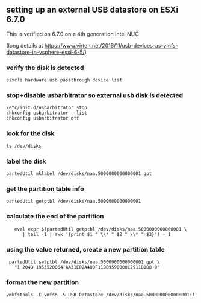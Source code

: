 
## setting up an external USB datastore on ESXi 6.7.0

This is verified on 6.7.0 on a 4th generation Intel NUC

(long details at https://www.virten.net/2016/11/usb-devices-as-vmfs-datastore-in-vsphere-esxi-6-5/)

### verify the disk is detected
  `esxcli hardware usb passthrough device list`

### stop+disable usbarbitrator so external usb disk is detected
   ```
   /etc/init.d/usbarbitrator stop
   chkconfig usbarbitrator --list
   chkconfig usbarbitrator off
   ```
### look for the disk
   `ls /dev/disks`
  
### label the disk
  `partedUtil mklabel /dev/disks/naa.5000000000000001 gpt`

### get the partition table info
  `partedUtil getptbl /dev/disks/naa.5000000000000001`

### calculate the end of the partition
  ```
     eval expr $(partedUtil getptbl /dev/disks/naa.5000000000000001 \
        | tail -1 | awk '{print $1 " \\* " $2 " \\* " $3}') - 1
  ```

### using the value returned, create a new partition table
  ```
   partedUtil setptbl /dev/disks/naa.5000000000000001 gpt \
     "1 2048 1953520064 AA31E02A400F11DB9590000C2911D1B8 0"
  ```

### format the new partition
  `vmkfstools -C vmfs6 -S USB-Datastore /dev/disks/naa.5000000000000001:1`
